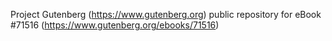 Project Gutenberg (https://www.gutenberg.org) public repository
for eBook #71516 (https://www.gutenberg.org/ebooks/71516)
